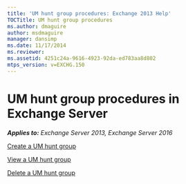 ```yaml
---
title: 'UM hunt group procedures: Exchange 2013 Help'
TOCTitle: UM hunt group procedures
ms.author: dmaguire
author: msdmaguire
manager: dansimp
ms.date: 11/17/2014
ms.reviewer: 
ms.assetid: 4251c24a-9616-4923-92da-ed783aa8d802
mtps_version: v=EXCHG.150
---
```


# UM hunt group procedures in Exchange Server

_**Applies to:** Exchange Server 2013, Exchange Server 2016_

[Create a UM hunt group](create-um-hunt-group-exchange-2013-help.md)

[View a UM hunt group](view-um-hunt-group-exchange-2013-help.md)

[Delete a UM hunt group](delete-um-hunt-group-exchange-2013-help.md)
